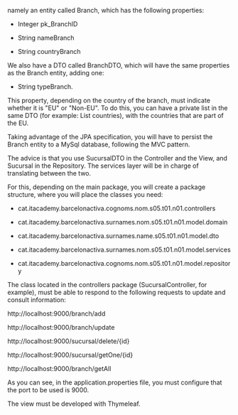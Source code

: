 namely an entity called Branch, which has the following properties:

- Integer pk_BranchID

- String nameBranch

- String countryBranch

 

We also have a DTO called BranchDTO, which will have the same properties as the Branch entity, adding one:

- String typeBranch.

This property, depending on the country of the branch, must indicate whether it is "EU" or "Non-EU". To do this, you can have a private list in the same DTO (for example: List<String> countries), with the countries that are part of the EU.

Taking advantage of the JPA specification, you will have to persist the Branch entity to a MySql database, following the MVC pattern.

The advice is that you use SucursalDTO in the Controller and the View, and Sucursal in the Repository. The services layer will be in charge of translating between the two.

For this, depending on the main package, you will create a package structure, where you will place the classes you need:

- cat.itacademy.barcelonactiva.cognoms.nom.s05.t01.n01.controllers

- cat.itacademy.barcelonactiva.surnames.nom.s05.t01.n01.model.domain

- cat.itacademy.barcelonactiva.surnames.name.s05.t01.n01.model.dto

- cat.itacademy.barcelonactiva.surnames.nom.s05.t01.n01.model.services

- cat.itacademy.barcelonactiva.cognoms.nom.s05.t01.n01.model.repository

The class located in the controllers package (SucursalController, for example), must be able to respond to the following requests to update and consult information:

http://localhost:9000/branch/add

http://localhost:9000/branch/update

http://localhost:9000/sucursal/delete/{id}

http://localhost:9000/sucursal/getOne/{id}

http://localhost:9000/branch/getAll

 

As you can see, in the application.properties file, you must configure that the port to be used is 9000.

The view must be developed with Thymeleaf.
